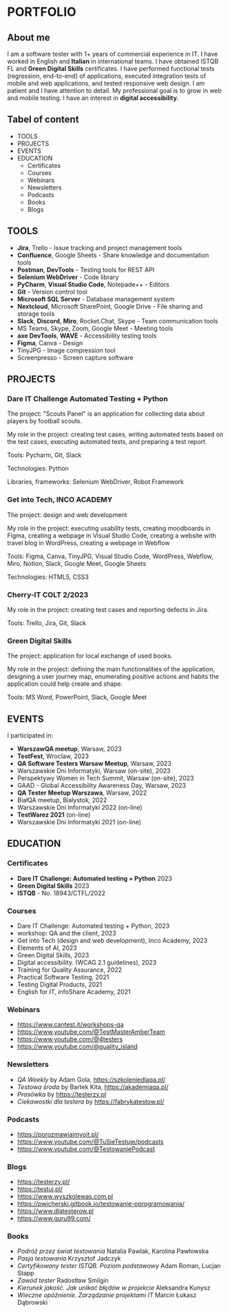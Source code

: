 # PORTFOLIO

## About me

I am a software tester with 1+ years of commercial experience in IT. I have worked in English and **Italian** in international teams. I have obtained ISTQB FL and **Green Digital Skills** certificates. I have performed functional tests (regression, end-to-end) of applications, executed integration tests of mobile and web applications, and tested responsive web design. I am patient and I have attention to detail. My professional goal is to grow in web and mobile testing. I have an interest in **digital accessibility**.

## Tabel of content

* TOOLS
* PROJECTS
* EVENTS
* EDUCATION
  * Certificates
  * Courses
  * Webinars
  * Newsletters
  * Podcasts
  * Books
  * Blogs

## TOOLS

* **Jira**, Trello - Issue tracking and project management tools
* **Confluence**, Google Sheets - Share knowledge and documentation tools
* **Postman**, **DevTools** - Testing tools for REST API
* **Selenium WebDriver** - Code library
* **PyCharm**, **Visual Studio Code**, Notepade++ - Editors
* **Git** - Version control tool
* **Microsoft SQL Server** - Database management system
* **Nextcloud**, Microsoft SharePoint, Google Drive - File sharing and storage tools
* **Slack**, **Discord**, **Miro**, Rocket.Chat, Skype - Team communication tools
* MS Teams, Skype, Zoom, Google Meet - Meeting tools
* **axe DevTools**, **WAVE** - Accessibility testing tools
* **Figma**, Canva - Design
* TinyJPG  - Image compression tool
* Screenpresso - Screen capture software


## PROJECTS

### Dare IT Challenge Automated Testing + Python

The project: "Scouts Panel" is an application for collecting data about players by football scouts.

My role in the project: creating test cases, writing automated tests based on the test cases, executing automated tests, and preparing a test report.

Tools: Pycharm, Git, Slack

Technologies: Python

Libraries, frameworks: Selenium WebDriver, Robot Framework

### Get into Tech, INCO ACADEMY

The project: design and web development

My role in the project: executing usability tests, creating moodboards in Figma, creating a webpage in Visual Studio Code, creating a website with travel blog in WordPress, creating a webpage in Webflow

Tools: Figma, Canva, TinyJPG, Visual Studio Code, WordPress, Webflow, Miro, Notion, Slack, Google Meet, Google Sheets

Technologies: HTML5, CSS3

### Cherry-IT COLT 2/2023

My role in the project: creating test cases and reporting defects in Jira.

Tools: Trello, Jira, Git, Slack
 
### Green Digital Skills

The project: application for local exchange of used books.

My role in the project: defining the main functionalities of the application, designing a user journey map, enumerating positive actions and habits the application could help create and shape.

Tools: MS Word, PowerPoint, Slack, Google Meet

## EVENTS

I participated in:
* **WarszawQA meetup**, Warsaw, 2023
* **TestFest**, Wroclaw, 2023
* **QA Software Testers Warsaw Meetup**, Warsaw, 2023
* Warszawskie Dni Informatyki, Warsaw (on-site), 2023
* Perspektywy Women in Tech Summit, Warsaw (on-site), 2023
* GAAD - Global Accessibility Awareness Day, Warsaw, 2023
* **QA Tester Meetup Warszawa**, Warsaw, 2022
* BiałQA meetup, Bialystok, 2022
* Warszawskie Dni Informatyki 2022 (on-line)
* **TestWarez 2021** (on-line)
* Warszawskie Dni Informatyki 2021 (on-line)

## EDUCATION

### Certificates

* **Dare IT Challenge: Automated testing + Python** 2023
* **Green Digital Skills** 2023
* **ISTQB** - No. 18943/CTFL/2022

### Courses

* Dare IT Challenge: Automated testing + Python, 2023
* workshop: QA and the client, 2023
* Get into Tech (design and web development), Inco Academy, 2023
* Elements of AI, 2023
* Green Digital Skills, 2023
* Digital accessibility. (WCAG 2.1 guidelines), 2023
* Training for Quality Assurance, 2022
* Practical Software Testing, 2021
* Testing Digital Products, 2021
* English for IT, infoShare Academy, 2021

### Webinars

* https://www.cantest.it/workshops-qa
* https://www.youtube.com/@TestMasterAmberTeam
* https://www.youtube.com/@4testers
* https://www.youtube.com/@quality_island

### Newsletters

* *QA Weekly* by Adam Gola, https://szkoleniedlaqa.pl/
* *Testowa środa* by Bartek Kita, https://akademiaqa.pl/
* *Prasówka* by https://testerzy.pl
* *Ciekawostki dla testera* by https://fabrykatestow.pl/

### Podcasts

* https://porozmawiajmyoit.pl/
* https://www.youtube.com/@TuSieTestuje/podcasts
* https://www.youtube.com/@TestowaniePodcast

### Blogs

* https://testerzy.pl/
* https://testuj.pl/
* https://www.wyszkolewas.com.pl
* https://pwicherski.gitbook.io/testowanie-oprogramowania/
* https://www.dlatesterow.pl
* https://www.guru99.com/

### Books

* *Podróż przez świat testowania* Natalia Pawlak, Karolina Pawłowska
* *Pasja testowania* Krzysztof Jadczyk
* *Certyfikowany tester ISTQB. Poziom podstawowy* Adam Roman, Lucjan Stapp
* *Zawód tester* Radostław Smilgin
* *Kierunek jakość. Jak unikać błędów w projekcie* Aleksandra Kunysz
* *Wieczne opóźnienie. Zarządzanie projektami IT* Marcin Łukasz Dąbrowski
